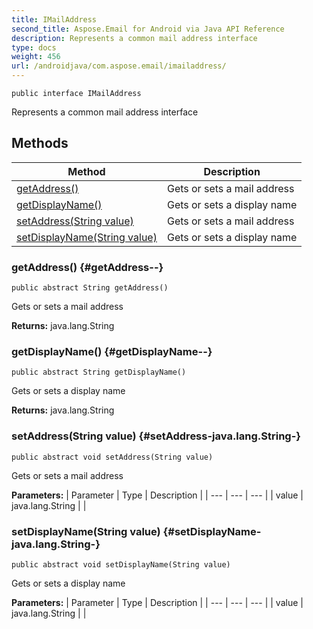```yaml
---
title: IMailAddress
second_title: Aspose.Email for Android via Java API Reference
description: Represents a common mail address interface
type: docs
weight: 456
url: /androidjava/com.aspose.email/imailaddress/
---
```

```
public interface IMailAddress
```

Represents a common mail address interface
## Methods

| Method | Description |
| --- | --- |
| [getAddress()](#getAddress--) | Gets or sets a mail address |
| [getDisplayName()](#getDisplayName--) | Gets or sets a display name |
| [setAddress(String value)](#setAddress-java.lang.String-) | Gets or sets a mail address |
| [setDisplayName(String value)](#setDisplayName-java.lang.String-) | Gets or sets a display name |
### getAddress() {#getAddress--}
```
public abstract String getAddress()
```


Gets or sets a mail address

**Returns:**
java.lang.String
### getDisplayName() {#getDisplayName--}
```
public abstract String getDisplayName()
```


Gets or sets a display name

**Returns:**
java.lang.String
### setAddress(String value) {#setAddress-java.lang.String-}
```
public abstract void setAddress(String value)
```


Gets or sets a mail address

**Parameters:**
| Parameter | Type | Description |
| --- | --- | --- |
| value | java.lang.String |  |

### setDisplayName(String value) {#setDisplayName-java.lang.String-}
```
public abstract void setDisplayName(String value)
```


Gets or sets a display name

**Parameters:**
| Parameter | Type | Description |
| --- | --- | --- |
| value | java.lang.String |  |

